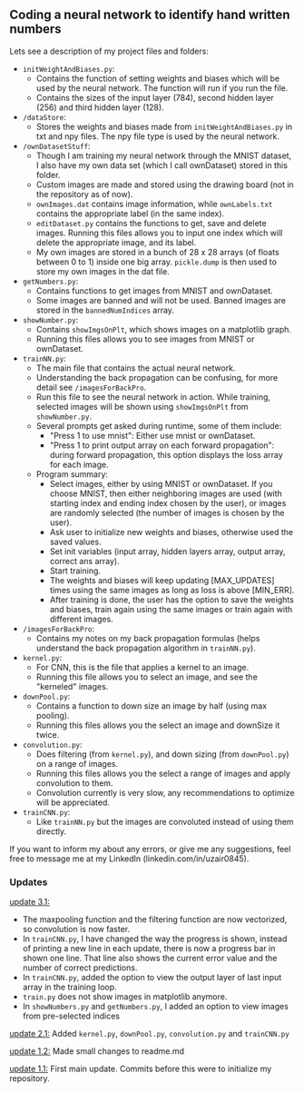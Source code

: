 
## Coding a neural network to identify hand written numbers

Lets see a description of my project files and folders:
- `initWeightAndBiases.py`:
  - Contains the function of setting weights and biases which will be used by the neural network. The function will run if you run the file.
  - Contains the sizes of the input layer (784), second hidden layer (256) and third hidden layer (128).
- `/dataStore`:
  - Stores the weights and biases made from `initWeightAndBiases.py` in txt and npy files. The npy file type is used by the neural network.
- `/ownDatasetStuff`:
  - Though I am training my neural network through the MNIST dataset, I also have my own data set (which I call ownDataset) stored in this folder.
  - Custom images are made and stored using the drawing board (not in the repository as of now).
  - `ownImages.dat` contains image information, while `ownLabels.txt` contains the appropriate label (in the same index).
  - `editDataset.py` contains the functions to get, save and delete images. Running this files allows you to input one index which will delete the appropriate image, and its label.
  - My own images are stored in a bunch of 28 x 28 arrays (of floats between 0 to 1) inside one big array. `pickle.dump` is then used to store my own images in the dat file.
- `getNumbers.py`:
  - Contains functions to get images from MNIST and ownDataset.
  - Some images are banned and will not be used. Banned images are stored in the `bannedNumIndices` array.
- `showNumber.py`:
  - Contains `showImgsOnPlt`, which shows images on a matplotlib graph.
  - Running this files allows you to see images from MNIST or ownDataset.
- `trainNN.py`:
  - The main file that contains the actual neural network.
  - Understanding the back propagation can be confusing, for more detail see `/imagesForBackPro`.
  - Run this file to see the neural network in action. While training, selected images will be shown using `showImgsOnPlt` from `showNumber.py`.
  - Several prompts get asked during runtime, some of them include:
    - "Press 1 to use mnist": Either use mnist or ownDataset.
    - "Press 1 to print output array on each forward propagation": during forward propagation, this option displays the loss array for each image.
  - Program summary:
    - Select images, either by using MNIST or ownDataset. If you choose MNIST, then either neighboring images are used (with starting index and ending index chosen by the user), or images are randomly selected (the number of images is chosen by the user).
    - Ask user to initialize new weights and biases, otherwise used the saved values.
    - Set init variables (input array, hidden layers array, output array, correct ans array).
    - Start training.
    - The weights and biases will keep updating [MAX_UPDATES] times using the same images as long as loss is above [MIN_ERR].
    - After training is done, the user has the option to save the weights and biases, train again using the same images or train again with different images.
- `/imagesForBackPro`:
  - Contains my notes on my back propagation formulas (helps understand the back propagation algorithm in `trainNN.py`).
- `kernel.py`:
  - For CNN, this is the file that applies a kernel to an image.
  - Running this file allows you to select an image, and see the "kerneled" images.
- `downPool.py`:
  - Contains a function to down size an image by half (using max pooling).
  - Running this files allows you the select an image and downSize it twice.
- `convolution.py`:
  - Does filtering (from `kernel.py`), and down sizing (from `downPool.py`) on a range of images.
  - Running this files allows you the select a range of images and apply convolution to them.
  - Convolution currently is very slow, any recommendations to optimize will be appreciated.
- `trainCNN.py`:
  - Like `trainNN.py` but the images are convoluted instead of using them directly.

If you want to inform my about any errors, or give me any suggestions, feel free to message me at my LinkedIn (linkedin.com/in/uzair0845).

### Updates

<u>update 3.1:</u>
- The maxpooling function and the filtering function are now vectorized, so convolution is now faster.
- In `trainCNN.py`, I have changed the way the progress is shown, instead of printing a new line in each update, there is now a progress bar in shown one line. That line also shows the current error value and the number of correct predictions.
- In `trainCNN.py`, added the option to view the output layer of last input array in the training loop.
- `train.py` does not show images in matplotlib anymore.
- In `showNumbers.py` and `getNumbers.py`, I added an option to view images from pre-selected indices

<u>update 2.1:</u> Added `kernel.py`, `downPool.py`, `convolution.py` and `trainCNN.py`

<u>update 1.2:</u> Made small changes to readme.md

<u>update 1.1:</u> First main update. Commits before this were to initialize my repository.
